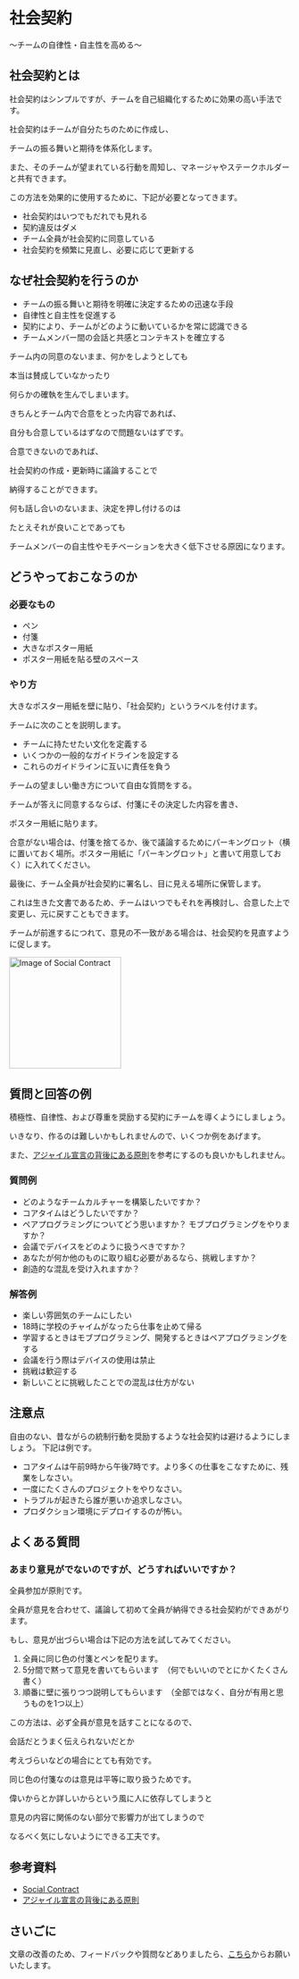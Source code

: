 # 社会契約

〜チームの自律性・自主性を高める〜

## 社会契約とは

社会契約はシンプルですが、チームを自己組織化するために効果の高い手法です。

社会契約はチームが自分たちのために作成し、

チームの振る舞いと期待を体系化します。

また、そのチームが望まれている行動を周知し、マネージャやステークホルダーと共有できます。

この方法を効果的に使用するために、下記が必要となってきます。

* 社会契約はいつでもだれでも見れる
* 契約違反はダメ
* チーム全員が社会契約に同意している
* 社会契約を頻繁に見直し、必要に応じて更新する

## なぜ社会契約を行うのか

* チームの振る舞いと期待を明確に決定するための迅速な手段
* 自律性と自主性を促進する
* 契約により、チームがどのように動いているかを常に認識できる
* チームメンバー間の会話と共感とコンテキストを確立する

チーム内の同意のないまま、何かをしようとしても

本当は賛成していなかったり

何らかの確執を生んでしまいます。

きちんとチーム内で合意をとった内容であれば、

自分も合意しているはずなので問題ないはずです。

合意できないのであれば、

社会契約の作成・更新時に議論することで

納得することができます。

何も話し合いのないまま、決定を押し付けるのは

たとえそれが良いことであっても

チームメンバーの自主性やモチベーションを大きく低下させる原因になります。

## どうやっておこなうのか

### 必要なもの

* ペン
* 付箋
* 大きなポスター用紙
* ポスター用紙を貼る壁のスペース

### やり方

大きなポスター用紙を壁に貼り、「社会契約」というラベルを付けます。

チームに次のことを説明します。

* チームに持たせたい文化を定義する
* いくつかの一般的なガイドラインを設定する
* これらのガイドラインに互いに責任を負う

チームの望ましい働き方について自由な質問をする。

チームが答えに同意するならば、付箋にその決定した内容を書き、

ポスター用紙に貼ります。

合意がない場合は、付箋を捨てるか、後で議論するためにパーキングロット（横に置いておく場所。ポスター用紙に「パーキングロット」と書いて用意しておく）に入れてください。

最後に、チーム全員が社会契約に署名し、目に見える場所に保管します。

これは生きた文書であるため、チームはいつでもそれを再検討し、合意した上で変更し、元に戻すこともできます。

チームが前進するにつれて、意見の不一致がある場合は、社会契約を見直すように促します。

<img src="/social-contract.jpg" alt="Image of Social Contract" width="200"/>

## 質問と回答の例

積極性、自律性、および尊重を奨励する契約にチームを導くようにしましょう。

いきなり、作るのは難しいかもしれませんので、いくつか例をあげます。

また、[アジャイル宣言の背後にある原則](https://agilemanifesto.org/iso/ja/principles.html)を参考にするのも良いかもしれません。

### 質問例

* どのようなチームカルチャーを構築したいですか？
* コアタイムはどうしたいですか？
* ペアプログラミングについてどう思いますか？ モブプログラミングをやりますか？
* 会議でデバイスをどのように扱うべきですか？
* あなたが何か他のものに取り組む必要があるなら、挑戦しますか？
* 創造的な混乱を受け入れますか？


### 解答例

* 楽しい雰囲気のチームにしたい
* 18時に学校のチャイムがなったら仕事を止めて帰る
* 学習するときはモブプログラミング、開発するときはペアプログラミングをする
* 会議を行う際はデバイスの使用は禁止
* 挑戦は歓迎する
* 新しいことに挑戦したことでの混乱は仕方がない

## 注意点

自由のない、昔ながらの統制行動を奨励するような社会契約は避けるようにしましょう。
下記は例です。

* コアタイムは午前9時から午後7時です。より多くの仕事をこなすために、残業をしなさい。
* 一度にたくさんのプロジェクトをやりなさい。
* トラブルが起きたら誰が悪いか追求しなさい。
* プロダクション環境にデプロイするのが怖い。

## よくある質問

### あまり意見がでないのですが、どうすればいいですか？

全員参加が原則です。

全員が意見を合わせて、議論して初めて全員が納得できる社会契約ができあがります。

もし、意見が出づらい場合は下記の方法を試してみてください。

1. 全員に同じ色の付箋とペンを配ります。
2. 5分間で黙って意見を書いてもらいます　（何でもいいのでとにかくたくさん書く）
3. 順番に壁に張りつつ説明してもらいます　（全部ではなく、自分が有用と思うものを1つ以上）

この方法は、必ず全員が意見を話すことになるので、

会話だとうまく伝えられないだとか

考えづらいなどの場合にとても有効です。

同じ色の付箋なのは意見は平等に取り扱うためです。

偉いからとか詳しいからという風に人に依存してしまうと

意見の内容に関係のない部分で影響力が出てしまうので

なるべく気にしないようにできる工夫です。

## 参考資料
* [Social Contract](https://openpracticelibrary.com/practice/social-contract/)
* [アジャイル宣言の背後にある原則](https://agilemanifesto.org/iso/ja/principles.html)

## さいごに

文章の改善のため、フィードバックや質問などありましたら、[こちら](https://forms.gle/TKUJ2Gs9EoH2jQvp7)からお願いいたします。
